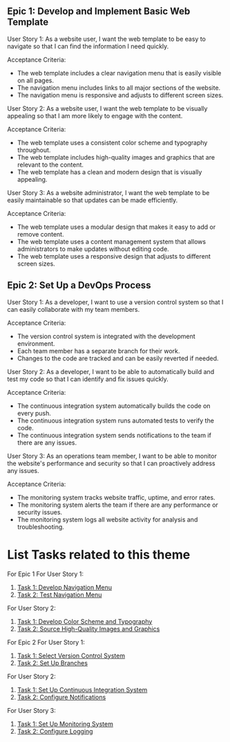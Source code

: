 ## Epic 1: Develop and Implement Basic Web Template
User Story 1: As a website user, I want the web template to be easy to navigate so that I can find the information I need quickly.

Acceptance Criteria:

- The web template includes a clear navigation menu that is easily visible on all pages.
- The navigation menu includes links to all major sections of the website.
- The navigation menu is responsive and adjusts to different screen sizes.

User Story 2: As a website user, I want the web template to be visually appealing so that I am more likely to engage with the content.

Acceptance Criteria:

- The web template uses a consistent color scheme and typography throughout.
- The web template includes high-quality images and graphics that are relevant to the content.
- The web template has a clean and modern design that is visually appealing.

User Story 3: As a website administrator, I want the web template to be easily maintainable so that updates can be made efficiently.

Acceptance Criteria:

- The web template uses a modular design that makes it easy to add or remove content.
- The web template uses a content management system that allows administrators to make updates without editing code.
- The web template uses a responsive design that adjusts to different screen sizes.

## Epic 2: Set Up a DevOps Process
User Story 1: As a developer, I want to use a version control system so that I can easily collaborate with my team members.

Acceptance Criteria:

- The version control system is integrated with the development environment.
- Each team member has a separate branch for their work.
- Changes to the code are tracked and can be easily reverted if needed.

User Story 2: As a developer, I want to be able to automatically build and test my code so that I can identify and fix issues quickly.

Acceptance Criteria:

- The continuous integration system automatically builds the code on every push.
- The continuous integration system runs automated tests to verify the code.
- The continuous integration system sends notifications to the team if there are any issues.

User Story 3: As an operations team member, I want to be able to monitor the website's performance and security so that I can proactively address any issues.

Acceptance Criteria:

- The monitoring system tracks website traffic, uptime, and error rates.
- The monitoring system alerts the team if there are any performance or security issues.
- The monitoring system logs all website activity for analysis and troubleshooting.

# List Tasks related to this theme
For Epic 1
For User Story 1:
1. [Task 1: Develop Navigation Menu](/documentation/templates/theme/initiatives/epics/stories/tasks/task_template.md)
2. [Task 2: Test Navigation Menu](/documentation/templates/theme/initiatives/epics/stories/tasks/task_template.md)

For User Story 2:
1. [Task 1: Develop Color Scheme and Typography](/documentation/templates/theme/initiatives/epics/stories/tasks/task_template.md)
2. [Task 2: Source High-Quality Images and Graphics](/documentation/templates/theme/initiatives/epics/stories/tasks/task_template.md)

For Epic 2
For User Story 1:
1. [Task 1: Select Version Control System](/documentation/templates/theme/initiatives/epics/stories/tasks/task_template.md)
2. [Task 2: Set Up Branches](/documentation/templates/theme/initiatives/epics/stories/tasks/task_template.md)

For User Story 2: 
1. [Task 1: Set Up Continuous Integration System](/documentation/templates/theme/initiatives/epics/stories/tasks/task_template.md)
2. [Task 2: Configure Notifications](/documentation/templates/theme/initiatives/epics/stories/tasks/task_template.md)

For User Story 3: 
1. [Task 1: Set Up Monitoring System](/documentation/templates/theme/initiatives/epics/stories/tasks/task_template.md)
2. [Task 2: Configure Logging](/documentation/templates/theme/initiatives/epics/stories/tasks/task_template.md)
